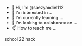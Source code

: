 - 👋 Hi, I’m @saezyandiel112
- 👀 I’m interested in ...
- 🌱 I’m currently learning ...
- 💞️ I’m looking to collaborate on ...
- 📫 How to reach me ...

<!---
saezyandiel112/saezyandiel112 is a ✨ special ✨ repository because its `README.md` (this file) appears on your GitHub profile.
You can click the Preview link to take a look at your changes.
--->school 22 hack 
